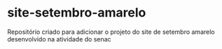 # site-setembro-amarelo
Repositório criado para adicionar o projeto do site de setembro amarelo desenvolvido na atividade do senac
